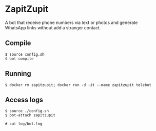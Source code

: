 # ZapitZupit
A bot that receive phone numbers via text or photos and generate WhatsApp links without add a stranger contact.

## Compile
```
$ source config.sh
$ bot-compile
```

## Running
```
$ docker rm zapitzupit; docker run -d -it --name zapitzupit telebot
```

## Access logs

```
$ source ./config.sh
$ bot-attach zapitzupit

# cat log/bot.log
```
